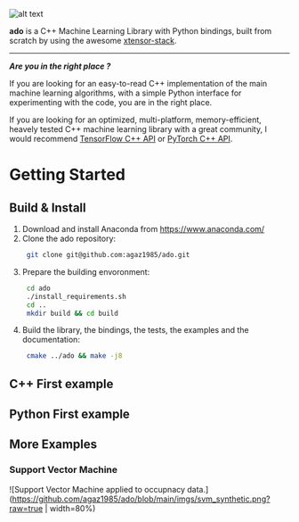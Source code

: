 ![alt text](https://github.com/agaz1985/ado/blob/main/imgs/logo.png?raw=true)

**ado** is a C++ Machine Learning Library with Python bindings, built from scratch by using the awesome [xtensor-stack](https://github.com/xtensor-stack).

---
***Are you in the right place ?***

If you are looking for an easy-to-read C++ implementation of the main machine learning algorithms, with a simple Python interface for experimenting with the code, you are in the right place.

If you are looking for an optimized, multi-platform, memory-efficient, heavely tested C++ machine learning library with a great community, I would recommend [TensorFlow C++ API](https://www.tensorflow.org/api_docs/cc) or [PyTorch C++ API](https://pytorch.org/cppdocs/).

# Getting Started
## Build & Install
1. Download and install Anaconda from https://www.anaconda.com/ 
2. Clone the ado repository:
   ```bash
    git clone git@github.com:agaz1985/ado.git
    ```
3. Prepare the building envoronment:
   ```bash
    cd ado
    ./install_requirements.sh
    cd ..
    mkdir build && cd build
    ```
4. Build the library, the bindings, the tests, the examples and the documentation:
   ```bash
    cmake ../ado && make -j8
    ```
## C++ First example
## Python First example
## More Examples

### Support Vector Machine
![Support Vector Machine applied to occupnacy data.](https://github.com/agaz1985/ado/blob/main/imgs/svm_synthetic.png?raw=true | width=80%)

